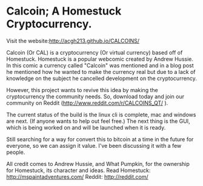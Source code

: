 Calcoin; A Homestuck Cryptocurrency.
===========
Visit the website:http://acgh213.github.io/CALCOINS/ 

Calcoin (Or CAL) is a cryptocurrency (Or virtual currency) based off of Homestuck. Homestuck is a popular webcomic created by Andrew Hussie. In this comic a currency called "Calcoin" was mentioned and in a blog post he mentioned how he wanted to make the currency real but due to a lack of knowledge on the subject he cancelled development on the cryptocurrency.

However, this project wants to revive this idea by making the cryptocurrency the community needs. So, download today and join our community on Reddit (http://www.reddit.com/r/CALCOINS_QT/ ).

The current status of the build is the linux cli is complete, mac and windows are next. (If anyone wants to help out feel free.) 
The next thing is the GUI, which is being worked on and will be launched when it is ready.

Still searching for a way for convert this to bitcoin at a time in the future for everyone, so we can assign it value. I've been discussing it with a few people.


All credit comes to Andrew Hussie, and What Pumpkin, for the ownership for Homestuck, its character and ideas. 
Read Homestuck: http://mspaintadventures.com/
Reddit: http://reddit.com/
